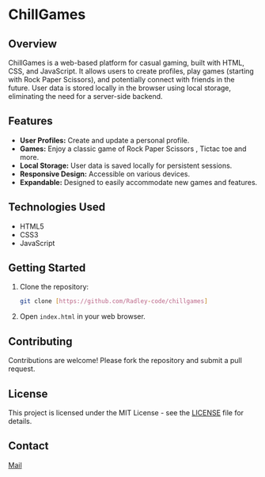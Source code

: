 # ChillGames

## Overview

ChillGames is a web-based platform for casual gaming, built with HTML, CSS, and JavaScript. It allows users to create profiles, play games (starting with Rock Paper Scissors), and potentially connect with friends in the future. User data is stored locally in the browser using local storage, eliminating the need for a server-side backend.

## Features

*   **User Profiles:** Create and update a personal profile.
*   **Games:** Enjoy a classic game of Rock Paper Scissors , Tictac toe and more.
*   **Local Storage:** User data is saved locally for persistent sessions.
*   **Responsive Design:** Accessible on various devices.
*   **Expandable:** Designed to easily accommodate new games and features.

## Technologies Used

*   HTML5
*   CSS3
*   JavaScript


## Getting Started

1.  Clone the repository:

    ```bash
    git clone [https://github.com/Radley-code/chillgames]
    ```

2.  Open `index.html` in your web browser.

## Contributing

Contributions are welcome! Please fork the repository and submit a pull request.

## License

This project is licensed under the MIT License - see the [LICENSE](LICENSE) file for details.

## Contact

[Mail](mailto:radleyacha00@icloud.com)

